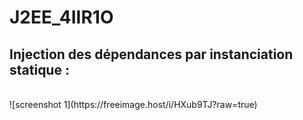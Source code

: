 # J2EE_4IIR1O

<h2>Injection des dépendances par instanciation statique :</h2>
</br>
![screenshot 1](https://freeimage.host/i/HXub9TJ?raw=true)
